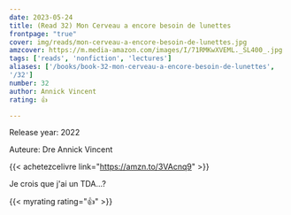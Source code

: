 ```yaml
---
date: 2023-05-24
title: (Read 32) Mon Cerveau a encore besoin de lunettes
frontpage: "true"
cover: img/reads/mon-cerveau-a-encore-besoin-de-lunettes.jpg
amzcover: https://m.media-amazon.com/images/I/71RMKwXVEML._SL400_.jpg
tags: ['reads', 'nonfiction', 'lectures']
aliases: ['/books/book-32-mon-cerveau-a-encore-besoin-de-lunettes',
'/32']
number: 32
author: Annick Vincent
rating: 👍

---
```


Release year: 2022

Auteure: Dre Annick Vincent

{{< achetezcelivre link="https://amzn.to/3VAcnq9" >}}

Je crois que j'ai un TDA...?

{{< myrating rating="👍" >}}
